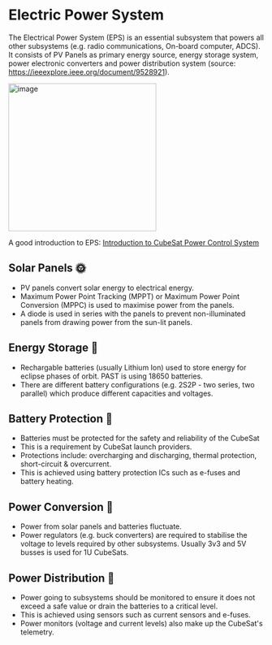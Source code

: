 # Electric Power System
The Electrical Power System (EPS) is an essential subsystem that powers all other subsystems (e.g. radio communications, On-board computer, ADCS). It consists of PV Panels as primary energy source, energy storage system, power electronic converters and power distribution system (source: https://ieeexplore.ieee.org/document/9528921). 

<img width="291" alt="image" src="https://github.com/user-attachments/assets/03606fce-2fae-471e-ba1f-c7c4b6218798" />

A good introduction to EPS: [Introduction to CubeSat Power Control System](https://www.unoosa.org/documents/pdf/psa/access2space4all/KiboCUBE/AcademySeason2/On-demand_Pre-recorded_Lectures/KiboCUBE_Academy_2021_OPL08.pdf)

## Solar Panels 🌞
- PV panels convert solar energy to electrical energy.
- Maximum Power Point Tracking (MPPT) or Maximum Power Point Conversion (MPPC) is used to maximise power from the panels.
- A diode is used in series with the panels to prevent non-illuminated panels from drawing power from the sun-lit panels.

## Energy Storage 🔋
- Rechargable batteries (usually Lithium Ion) used to store energy for eclipse phases of orbit. PAST is using 18650 batteries.
- There are different battery configurations (e.g. 2S2P - two series, two parallel) which produce different capacities and voltages.

## Battery Protection 🪫
- Batteries must be protected for the safety and reliability of the CubeSat
- This is a requirement by CubeSat launch providers.
- Protections include: overcharging and discharging, thermal protection, short-circuit & overcurrent.
- This is achieved using battery protection ICs such as e-fuses and battery heating.

## Power Conversion 🔄
- Power from solar panels and batteries fluctuate.
- Power regulators (e.g. buck converters) are required to stabilise the voltage to levels required by other subsystems. Usually 3v3 and 5V busses is used for 1U CubeSats.

## Power Distribution 🔀
- Power going to subsystems should be monitored to ensure it does not exceed a safe value or drain the batteries to a critical level. 
- This is achieved using sensors such as current sensors and e-fuses. 
- Power monitors (voltage and current levels) also make up the CubeSat's telemetry.

